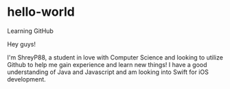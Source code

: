 # hello-world
Learning GitHub

Hey guys!

I'm ShreyP88, a student in love with Computer Science and looking to utilize Github to help me gain experience and learn new things! I have a good understanding of Java and Javascript and am looking into Swift for iOS development. 
